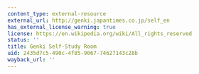 ```yaml
---
content_type: external-resource
external_url: http://genki.japantimes.co.jp/self_en
has_external_license_warning: true
license: https://en.wikipedia.org/wiki/All_rights_reserved
status: ''
title: Genki Self-Study Room
uid: 2435d7c5-490c-4f85-9067-74627143c28b
wayback_url: ''
---
```

